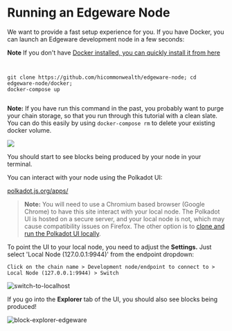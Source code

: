 # Running an Edgeware Node

We want to provide a fast setup experience for you. If you have Docker, you can launch an Edgeware development node in a few seconds:

**Note** If you don't have [Docker installed, you can quickly install it from here](https://docs.docker.com/get-docker/)

```text

  
git clone https://github.com/hicommonwealth/edgeware-node; cd edgeware-node/docker;
docker-compose up
  
```

**Note:** If you have run this command in the past, you probably want to purge your chain storage, so that you run through this tutorial with a clean slate. You can do this easily by using `docker-compose rm` to delete your existing docker volume.

![](https://user-images.githubusercontent.com/32852637/111100462-38007800-851e-11eb-887e-b35da08c8e70.png)

You should start to see blocks being produced by your node in your terminal.

You can interact with your node using the Polkadot UI:

[polkadot.js.org/apps/](https://polkadot.js.org/apps/)

> **Note:** You will need to use a Chromium based browser \(Google Chrome\) to have this site interact with your local node. The Polkadot UI is hosted on a secure server, and your local node is not, which may cause compatibility issues on Firefox. The other option is to [clone and run the Polkadot UI locally](https://github.com/polkadot-js/apps).

To point the UI to your local node, you need to adjust the **Settings.** Just select 'Local Node \(127.0.0.1:9944\)' from the endpoint dropdown:   


```text
Click on the chain name > Development node/endpoint to connect to > Local Node (127.0.0.1:9944) > Switch
```

![switch-to-localhost](https://user-images.githubusercontent.com/32852637/111102434-75670480-8522-11eb-9d23-e0f651e30fc9.png)

If you go into the **Explorer** tab of the UI, you should also see blocks being produced!

![block-explorer-edgeware](https://user-images.githubusercontent.com/32852637/111102554-beb75400-8522-11eb-90d4-d17ab54faff8.png)

